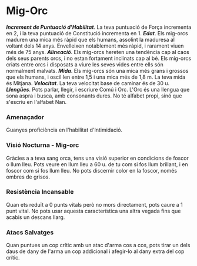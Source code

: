 # Mig-Orc

***Increment de Puntuació d'Habilitat***. La teva puntuació de Força incrementa en 2, i la teva puntuació de Constitució incrementa en 1.
***Edat***. Els mig-orcs maduren una mica més ràpid que els humans, assolint la maduresa al voltant dels 14 anys. Envelleixen notablement més ràpid, i rarament viuen més de 75 anys.
***Alineació***. Els mig-orcs hereten una tendència cap al caos dels seus parents orcs, i no estan fortament inclinats cap al bé. Els mig-orcs criats entre orcs i disposats a viure les seves vides entre ells són normalment malvats.
***Mida***. Els mig-orcs són una mica més grans i grossos que els humans, i oscil·len entre 1,5 i una mica més de 1,8 m. La teva mida és Mitjana.
***Velocitat***. La teva velocitat base de caminar és de 30 u.
***Llengües***. Pots parlar, llegir, i escriure Comú i Orc. L'Orc és una llengua que sona aspra i busca, amb consonants dures. No té alfabet propi, sinó que s'escriu en l'alfabet Nan.

### Amenaçador
Guanyes proficiència en l'habilitat d'Intimidació.
### Visió Nocturna - Mig-orc
Gràcies a a teva sang orca, tens una visió superior en condicions de foscor o llum lleu. Pots veure en llum lleu a 60 u. de tu com si fos llum brillant, i en foscor com si fos llum lleu. No pots discernir color en la foscor, només ombres de grisos.
### Resistència Incansable
Quan ets reduït a 0 punts vitals però no mors directament, pots caure a 1 punt vital. No pots usar aquesta característica una altra vegada fins que acabis un descans llarg.
### Atacs Salvatges
Quan puntues un cop crític amb un atac d'arma cos a cos, pots tirar un dels daus de dany de l'arma un cop addicional i afegir-lo al dany extra del cop crític.
